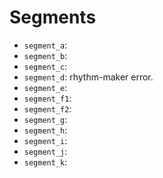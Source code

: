 Segments
========

- `segment_a`:
- `segment_b`:
- `segment_c`:
- `segment_d`: rhythm-maker error.
- `segment_e`:
- `segment_f1`:
- `segment_f2`:
- `segment_g`:
- `segment_h`:
- `segment_i`:
- `segment_j`:
- `segment_k`: